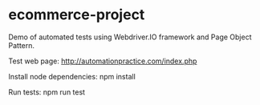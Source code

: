 # ecommerce-project

Demo of automated tests using Webdriver.IO framework and Page Object Pattern.

Test web page: http://automationpractice.com/index.php 

Install node dependencies: npm install

Run tests: npm run test
